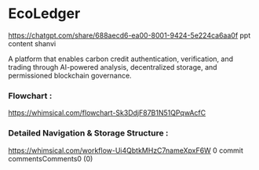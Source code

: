# EcoLedger
https://chatgpt.com/share/688aecd6-ea00-8001-9424-5e224ca6aa0f
ppt content shanvi

A platform that enables carbon credit authentication, verification, and trading through AI-powered analysis, decentralized storage, and permissioned blockchain governance.




### Flowchart : 


https://whimsical.com/flowchart-Sk3DdjF87B1N51QPqwAcfC


### Detailed Navigation & Storage Structure : 


https://whimsical.com/workflow-Ui4QbtkMHzC7nameXpxF6W
0 commit commentsComments0 (0)
